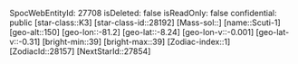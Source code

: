﻿---
location: [-8.24,-81.2,150]
type: Station
tags:
- astro/Star

---
SpocWebEntityId: 27708
isDeleted: false
isReadOnly: false
confidential: public
[star-class::K3]
[star-class-id::28192]
[Mass-sol::]
[name::Scuti-1]
[geo-alt::150]
[geo-lon::-81.2]
[geo-lat::-8.24]
[geo-lon-v::-0.001]
[geo-lat-v::-0.31]
[bright-min::39]
[bright-max::39]
[Zodiac-index::1]
[ZodiacId::28157]
[NextStarId::27854]

